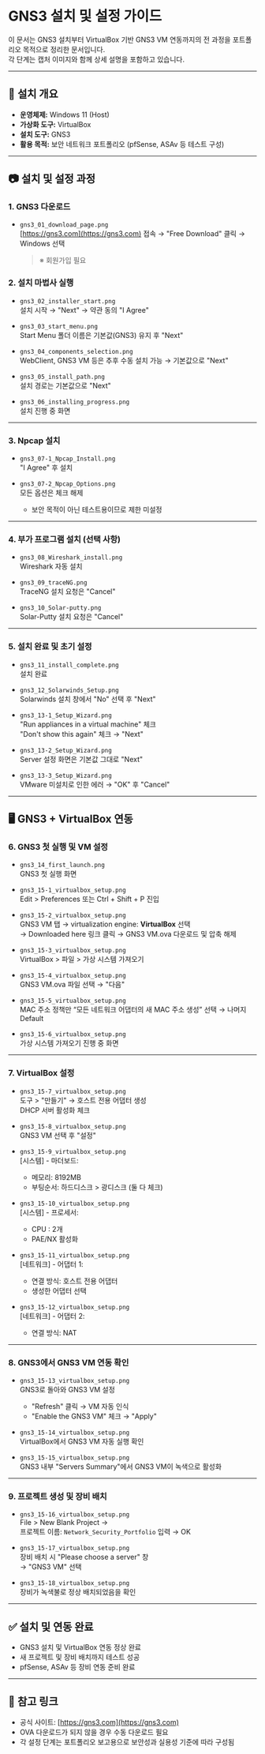 # GNS3 설치 및 설정 가이드

이 문서는 GNS3 설치부터 VirtualBox 기반 GNS3 VM 연동까지의 전 과정을 포트폴리오 목적으로 정리한 문서입니다.  
각 단계는 캡처 이미지와 함께 상세 설명을 포함하고 있습니다.

---

## 📌 설치 개요

- **운영체제:** Windows 11 (Host)
- **가상화 도구:** VirtualBox
- **설치 도구:** GNS3
- **활용 목적:** 보안 네트워크 포트폴리오 (pfSense, ASAv 등 테스트 구성)

---

## 📷 설치 및 설정 과정

### 1. GNS3 다운로드

- `gns3_01_download_page.png`  
  [https://gns3.com](https://gns3.com) 접속 → "Free Download" 클릭 → Windows 선택  
  > ※ 회원가입 필요

### 2. 설치 마법사 실행

- `gns3_02_installer_start.png`  
  설치 시작 → "Next" → 약관 동의 "I Agree"

- `gns3_03_start_menu.png`  
  Start Menu 폴더 이름은 기본값(GNS3) 유지 후 "Next"

- `gns3_04_components_selection.png`  
  WebClient, GNS3 VM 등은 추후 수동 설치 가능 → 기본값으로 "Next"

- `gns3_05_install_path.png`  
  설치 경로는 기본값으로 "Next"

- `gns3_06_installing_progress.png`  
  설치 진행 중 화면

---

### 3. Npcap 설치

- `gns3_07-1_Npcap_Install.png`  
  "I Agree" 후 설치

- `gns3_07-2_Npcap_Options.png`  
  모든 옵션은 체크 해제  
  - 보안 목적이 아닌 테스트용이므로 제한 미설정

---

### 4. 부가 프로그램 설치 (선택 사항)

- `gns3_08_Wireshark_install.png`  
  Wireshark 자동 설치

- `gns3_09_traceNG.png`  
  TraceNG 설치 요청은 "Cancel"

- `gns3_10_Solar-putty.png`  
  Solar-Putty 설치 요청은 "Cancel"

---

### 5. 설치 완료 및 초기 설정

- `gns3_11_install_complete.png`  
  설치 완료

- `gns3_12_Solarwinds_Setup.png`  
  Solarwinds 설치 창에서 "No" 선택 후 "Next"

- `gns3_13-1_Setup_Wizard.png`  
  "Run appliances in a virtual machine" 체크  
  "Don't show this again" 체크 → "Next"

- `gns3_13-2_Setup_Wizard.png`  
  Server 설정 화면은 기본값 그대로 "Next"

- `gns3_13-3_Setup_Wizard.png`  
  VMware 미설치로 인한 에러 → "OK" 후 "Cancel"

---

## 🖥 GNS3 + VirtualBox 연동

### 6. GNS3 첫 실행 및 VM 설정

- `gns3_14_first_launch.png`  
  GNS3 첫 실행 화면

- `gns3_15-1_virtualbox_setup.png`  
  Edit > Preferences 또는 Ctrl + Shift + P 진입

- `gns3_15-2_virtualbox_setup.png`  
  GNS3 VM 탭 → virtualization engine: **VirtualBox** 선택  
  → Downloaded here 링크 클릭 → GNS3 VM.ova 다운로드 및 압축 해제

- `gns3_15-3_virtualbox_setup.png`  
  VirtualBox > 파일 > 가상 시스템 가져오기

- `gns3_15-4_virtualbox_setup.png`  
  GNS3 VM.ova 파일 선택 → "다음"

- `gns3_15-5_virtualbox_setup.png`  
  MAC 주소 정책만 “모든 네트워크 어댑터의 새 MAC 주소 생성” 선택 → 나머지 Default

- `gns3_15-6_virtualbox_setup.png`  
  가상 시스템 가져오기 진행 중 화면

---

### 7. VirtualBox 설정

- `gns3_15-7_virtualbox_setup.png`  
  도구 > "만들기" → 호스트 전용 어댑터 생성  
  DHCP 서버 활성화 체크

- `gns3_15-8_virtualbox_setup.png`  
  GNS3 VM 선택 후 "설정"

- `gns3_15-9_virtualbox_setup.png`  
  [시스템] - 마더보드:  
  - 메모리: 8192MB  
  - 부팅순서: 하드디스크 > 광디스크 (둘 다 체크)

- `gns3_15-10_virtualbox_setup.png`  
  [시스템] - 프로세서:  
  - CPU : 2개  
  - PAE/NX 활성화

- `gns3_15-11_virtualbox_setup.png`  
  [네트워크] - 어댑터 1:  
  - 연결 방식: 호스트 전용 어댑터  
  - 생성한 어댑터 선택

- `gns3_15-12_virtualbox_setup.png`  
  [네트워크] - 어댑터 2:  
  - 연결 방식: NAT

---

### 8. GNS3에서 GNS3 VM 연동 확인

- `gns3_15-13_virtualbox_setup.png`  
  GNS3로 돌아와 GNS3 VM 설정  
  - "Refresh" 클릭 → VM 자동 인식  
  - "Enable the GNS3 VM" 체크 → "Apply"

- `gns3_15-14_virtualbox_setup.png`  
  VirtualBox에서 GNS3 VM 자동 실행 확인

- `gns3_15-15_virtualbox_setup.png`  
  GNS3 내부 "Servers Summary"에서 GNS3 VM이 녹색으로 활성화

---

### 9. 프로젝트 생성 및 장비 배치

- `gns3_15-16_virtualbox_setup.png`  
  File > New Blank Project →  
  프로젝트 이름: `Network_Security_Portfolio` 입력 → OK

- `gns3_15-17_virtualbox_setup.png`  
  장비 배치 시 "Please choose a server" 창  
  → "GNS3 VM" 선택

- `gns3_15-18_virtualbox_setup.png`  
  장비가 녹색불로 정상 배치되었음을 확인

---

## ✅ 설치 및 연동 완료

- GNS3 설치 및 VirtualBox 연동 정상 완료
- 새 프로젝트 및 장비 배치까지 테스트 성공
- pfSense, ASAv 등 장비 연동 준비 완료

---

## 📎 참고 링크

- 공식 사이트: [https://gns3.com](https://gns3.com)
- OVA 다운로드가 되지 않을 경우 수동 다운로드 필요
- 각 설정 단계는 포트폴리오 보고용으로 보안성과 실용성 기준에 따라 구성됨
